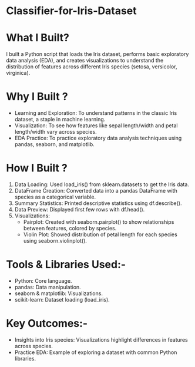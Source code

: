 # Classifier-for-Iris-Dataset

# What I Built?
I built a Python script that loads the Iris dataset, performs basic exploratory data analysis (EDA), and creates visualizations to understand the distribution of features across different Iris species (setosa, versicolor, virginica).

# Why I Built ?
- Learning and Exploration: To understand patterns in the classic Iris dataset, a staple in machine learning.
- Visualization: To see how features like sepal length/width and petal length/width vary across species.
- EDA Practice: To practice exploratory data analysis techniques using pandas, seaborn, and matplotlib.

# How I Built ?
1. Data Loading: Used load_iris() from sklearn.datasets to get the Iris data.
2. DataFrame Creation: Converted data into a pandas DataFrame with species as a categorical variable.
3. Summary Statistics: Printed descriptive statistics using df.describe().
4. Data Preview: Displayed first few rows with df.head().
5. Visualizations:
    - Pairplot: Created with seaborn.pairplot() to show relationships between features, colored by species.
    - Violin Plot: Showed distribution of petal length for each species using seaborn.violinplot().

# Tools & Libraries Used:-
- Python: Core language.
- pandas: Data manipulation.
- seaborn & matplotlib: Visualizations.
- scikit-learn: Dataset loading (load_iris).

# Key Outcomes:-
- Insights into Iris species: Visualizations highlight differences in features across species.
- Practice EDA: Example of exploring a dataset with common Python libraries.
